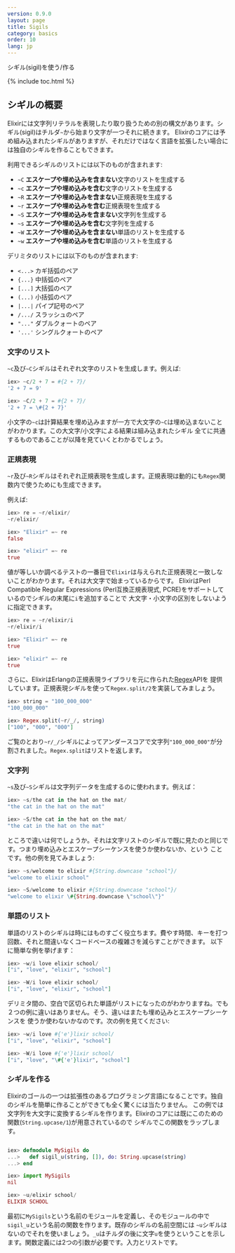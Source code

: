 ```yaml
---
version: 0.9.0
layout: page
title: Sigils
category: basics
order: 10
lang: jp
---
```


シギル(sigil)を使う/作る

{% include toc.html %}

## シギルの概要

Elixirには文字列リテラルを表現したり取り扱うための別の構文があります。シギル(sigil)はチルダ`~`から始まり文字が一つそれに続きます。
Elixirのコアには予め組み込まれたシギルがありますが、それだけではなく言語を拡張したい場合には独自のシギルを作ることもできます。

利用できるシギルのリストには以下のものが含まれます:

  - `~C` **エスケープや埋め込みを含まない**文字のリストを生成する
  - `~c` **エスケープや埋め込みを含む**文字のリストを生成する
  - `~R` **エスケープや埋め込みを含まない**正規表現を生成する
  - `~r` **エスケープや埋め込みを含む**正規表現を生成する
  - `~S` **エスケープや埋め込みを含まない**文字列を生成する
  - `~s` **エスケープや埋め込みを含む**文字列を生成する
  - `~W` **エスケープや埋め込みを含まない**単語のリストを生成する
  - `~w` **エスケープや埋め込みを含む**単語のリストを生成する

  デリミタのリストには以下のものが含まれます:

  - `<...>` カギ括弧のペア
  - `{...}` 中括弧のペア
  - `[...]` 大括弧のペア
  - `(...)` 小括弧のペア
  - `|...|` パイプ記号のペア
  - `/.../` スラッシュのペア
  - `"..."` ダブルクォートのペア
  - `'...'` シングルクォートのペア

### 文字のリスト

`~c`及び`~C`シギルはそれぞれ文字のリストを生成します。例えば:

```elixir
iex> ~c/2 + 7 = #{2 + 7}/
'2 + 7 = 9'

iex> ~C/2 + 7 = #{2 + 7}/
'2 + 7 = \#{2 + 7}'
```

小文字の`~c`は計算結果を埋め込みますが一方で大文字の`~C`は埋め込まないことがわかります。この大文字/小文字による結果は組み込まれたシギル
全てに共通するものであることが以降を見ていくとわかるでしょう。

### 正規表現

`~r`及び`~R`シギルはそれぞれ正規表現を生成します。正規表現は動的にも`Regex`関数内で使うためにも生成できます。

例えば:

```elixir
iex> re = ~r/elixir/
~r/elixir/

iex> "Elixir" =~ re
false

iex> "elixir" =~ re
true
```

値が等しいか調べるテストの一番目で`Elixir`は与えられた正規表現と一致しないことがわかります。それは大文字で始まっているからです。
ElixirはPerl Compatible Regular Expressions (Perl互換正規表現式, PCRE)をサポートしているのでシギルの末尾に`i`を追加することで
大文字・小文字の区別をしないように指定できます。

```elixir
iex> re = ~r/elixir/i
~r/elixir/i

iex> "Elixir" =~ re
true

iex> "elixir" =~ re
true
```

さらに、ElixirはErlangの正規表現ライブラリを元に作られた[Regex](http://elixir-lang.org/docs/stable/elixir/Regex.html)APIを
提供しています。正規表現シギルを使って`Regex.split/2`を実装してみましょう。

```elixir
iex> string = "100_000_000"
"100_000_000"

iex> Regex.split(~r/_/, string)
["100", "000", "000"]
```

ご覧のとおり`~r/_/`シギルによってアンダースコアで文字列`"100_000_000"`が分割されました。`Regex.split`はリストを返します。

### 文字列

`~s`及び`~S`シギルは文字列データを生成するのに使われます。例えば：

```elixir
iex> ~s/the cat in the hat on the mat/
"the cat in the hat on the mat"

iex> ~S/the cat in the hat on the mat/
"the cat in the hat on the mat"
```

ところで違いは何でしょうか。それは文字リストのシギルで既に見たのと同じです。つまり埋め込みとエスケープシーケンスを使うか使わないか、という
ことです。他の例を見てみましょう:

```elixir
iex> ~s/welcome to elixir #{String.downcase "school"}/
"welcome to elixir school"

iex> ~S/welcome to elixir #{String.downcase "school"}/
"welcome to elixir \#{String.downcase \"school\"}"
```

### 単語のリスト

単語のリストのシギルは時にはものすごく役立ちます。費やす時間、キーを打つ回数、それと間違いなくコードベースの複雑さを減らすことができます。
以下に簡単な例を挙げます：

```elixir
iex> ~w/i love elixir school/
["i", "love", "elixir", "school"]

iex> ~W/i love elixir school/
["i", "love", "elixir", "school"]
```

デリミタ間の、空白で区切られた単語がリストになったのがわかりますね。でも２つの例に違いはありません。そう、違いはまたも埋め込みとエスケープシーケンスを
使うか使わないかなのです。次の例を見てください:

```elixir
iex> ~w/i love #{'e'}lixir school/
["i", "love", "elixir", "school"]

iex> ~W/i love #{'e'}lixir school/
["i", "love", "\#{'e'}lixir", "school"]
```

### シギルを作る

Elixirのゴールの一つは拡張性のあるプログラミング言語になることです。独自のシギルを簡単に作ることができても全く驚くには当たりません。
この例では文字列を大文字に変換するシギルを作ります。Elixirのコアには既にこのための関数(`String.upcase/1`)が用意されているので
シギルでこの関数をラップします。

```elixir

iex> defmodule MySigils do
...>   def sigil_u(string, []), do: String.upcase(string)
...> end

iex> import MySigils
nil

iex> ~u/elixir school/
ELIXIR SCHOOL
```

最初に`MySigils`という名前のモジュールを定義し、そのモジュールの中で`sigil_u`という名前の関数を作ります。既存のシギルの名前空間には
`~u`シギルはないのでそれを使いましょう。`_u`はチルダの後に文字`u`を使うということを示します。関数定義には2つの引数が必要です。入力とリストです。
